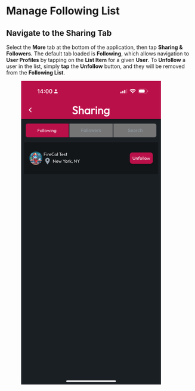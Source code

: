 # Manage Following List

## Navigate to the Sharing Tab

Select the **More** tab at the bottom of the application, then tap **Sharing & Followers.** The default tab loaded is **Following**, which allows navigation to **User Profiles** by tapping on the **List Item** for a given **User**. To **Unfollow** a user in the list, simply **tap** the **Unfollow** button, and they will be removed from the **Following List**.

<figure><img src="../../.gitbook/assets/1.0.0-more-sharing-following-pop.PNG" alt="" width="375"><figcaption></figcaption></figure>
